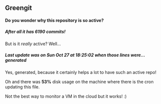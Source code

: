 ## Greengit

#### Do you wonder why this repository is so active?

##### After all it has 6190 commits!

But is it *really* active? Well...

##### Last update was on Sun Oct 27 at 18:25:02 when those lines were... generated

Yes, generated, because it certainly helps a lot to have such an active repo!

Oh and there was **53%** disk usage on the machine
where there is the cron updating this file.

Not the best way to monitor a VM in the cloud but it works! :)
